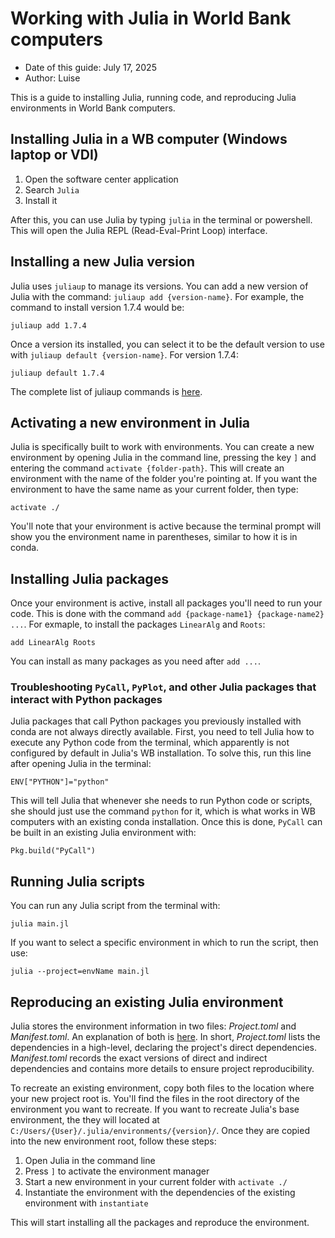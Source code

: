 # Working with Julia in World Bank computers

- Date of this guide: July 17, 2025
- Author: Luise

This is a guide to installing Julia, running code, and reproducing Julia environments in World Bank computers.

## Installing Julia in a WB computer (Windows laptop or VDI)

1. Open the software center application
1. Search `Julia`
1. Install it

After this, you can use Julia by typing `julia` in the terminal or powershell. This will open the Julia REPL (Read-Eval-Print Loop) interface.

## Installing a new Julia version

Julia uses `juliaup` to manage its versions. You can add a new version of Julia with the command: `juliaup add {version-name}`. For example, the command to install version 1.7.4 would be:

```{shell}
juliaup add 1.7.4
```

Once a version its installed, you can select it to be the default version to use with `juliaup default {version-name}`. For version 1.7.4:

```{shell}
juliaup default 1.7.4
```

The complete list of juliaup commands is [here](https://github.com/JuliaLang/juliaup).

## Activating a new environment in Julia

Julia is specifically built to work with environments. You can create a new environment by opening Julia in the command line, pressing the key `]` and entering the command `activate {folder-path}`. This will create an environment with the name of the folder you're pointing at. If you want the environment to have the same name as your current folder, then type:

```{julia}
activate ./
```

You'll note that your environment is active because the terminal prompt will show you the environment name in parentheses, similar to how it is in conda.

## Installing Julia packages

Once your environment is active, install all packages you'll need to run your code. This is done with the command `add {package-name1} {package-name2} ...`. For exmaple, to install the packages `LinearAlg` and `Roots`:

```{julia}
add LinearAlg Roots
```

You can install as many packages as you need after `add ...`.

### Troubleshooting `PyCall`, `PyPlot`, and other Julia packages that interact with Python packages

Julia packages that call Python packages you previously installed with conda are not always directly available. First, you need to tell Julia how to execute any Python code from the terminal, which apparently is not configured by default in Julia's WB installation. To solve this, run this line after opening Julia in the terminal:

```{julia}
ENV["PYTHON"]="python"
```

This will tell Julia that whenever she needs to run Python code or scripts, she should just use the command `python` for it, which is what works in WB computers with an existing conda installation. Once this is done, `PyCall` can be built in an existing Julia environment with:

```{julia}
Pkg.build("PyCall")
```

## Running Julia scripts

You can run any Julia script from the terminal with:

```{julia}
julia main.jl
```

If you want to select a specific environment in which to run the script, then use:

```{julia}
julia --project=envName main.jl
```

## Reproducing an existing Julia environment

Julia stores the environment information in two files: *Project.toml* and *Manifest.toml*. An explanation of both is [here](https://julialang.github.io/Pkg.jl/v1/toml-files/). In short, *Project.toml* lists the dependencies in a high-level, declaring the project's direct dependencies. *Manifest.toml* records the exact versions of direct and indirect dependencies and contains more details to ensure project reproducibility.

To recreate an existing environment, copy both files to the location where your new project root is. You'll find the files in the root directory of the environment you want to recreate. If you want to recreate Julia's base environment, the they will located at `C:/Users/{User}/.julia/environments/{version}/`. Once they are copied into the new environment root, follow these steps:

1. Open Julia in the command line
1. Press `]` to activate the environment manager
1. Start a new environment in your current folder with `activate ./`
1. Instantiate the environment with the dependencies of the existing environment with `instantiate`

This will start installing all the packages and reproduce the environment.
